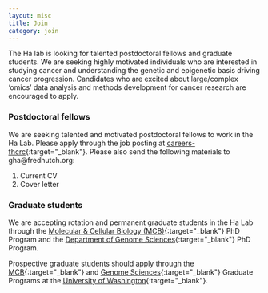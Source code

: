 ```yaml
---
layout: misc
title: Join
category: join
---
```


The Ha lab is looking for talented postdoctoral fellows and graduate students. We are seeking highly motivated individuals who are interested in studying cancer and understanding the genetic and epigenetic basis driving cancer progression. Candidates who are excited about large/complex ‘omics’ data analysis and methods development for cancer research are encouraged to apply.

### Postdoctoral fellows

We are seeking talented and motivated postdoctoral fellows to work in the Ha Lab. Please apply through the job posting at [careers-fhcrc](https://careers-fhcrc.icims.com/jobs/18174/post-doctoral-research-fellow%2c-computational-cancer-biology/job?hub=7){:target="_blank"}. 
Please also send the following materials to gha<span style="display:none">obfuscate</span>@fredhutch.org:
1. Current CV
2. Cover letter

<!-- ### Computational Biologists/Bioinformatics Analysts

There is an open position for a Bioinformatics Analyst. Please apply through the job posting at [https://careers-fhcrc.icims.com/jobs/13621/](https://careers-fhcrc.icims.com/jobs/13621/bioinformatics-analyst/job?hub=7){:target="_blank"}

Please make sure to include the following information:
1. Current CV 
2. Link to published code repositories or attached code samples
3. Contact information for two references.  -->

### Graduate students

We are accepting rotation and permanent graduate students in the Ha Lab through the [Molecular & Cellular Biology (MCB)](https://mcb-seattle.edu/){:target="_blank"} PhD Program and the [Department of Genome Sciences](https://www.gs.washington.edu/index.htm){:target="_blank"} PhD Program. 

Prospective graduate students should apply through the [MCB](https://mcb-seattle.edu/){:target="_blank"} and [Genome Sciences](https://www.gs.washington.edu/index.htm){:target="_blank"} Graduate Programs at the [University of Washington](https://www.washington.edu/){:target="_blank"}.

